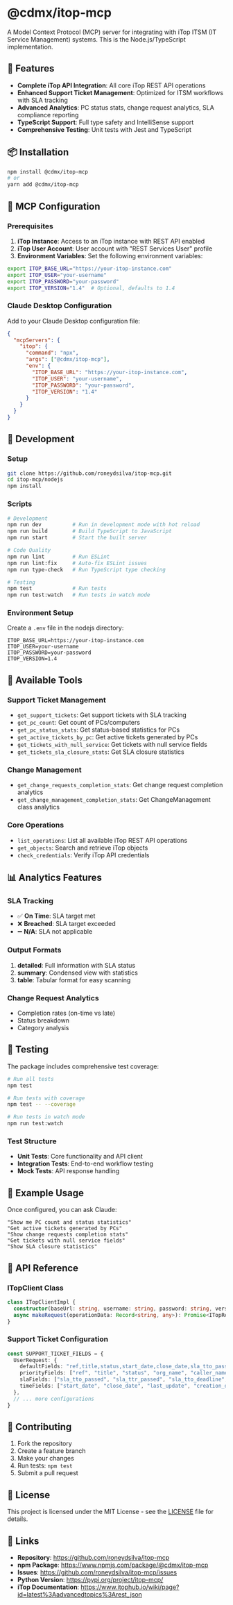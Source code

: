 # @cdmx/itop-mcp

A Model Context Protocol (MCP) server for integrating with iTop ITSM (IT Service Management) systems. This is the Node.js/TypeScript implementation.

## 🚀 Features

- **Complete iTop API Integration**: All core iTop REST API operations
- **Enhanced Support Ticket Management**: Optimized for ITSM workflows with SLA tracking
- **Advanced Analytics**: PC status stats, change request analytics, SLA compliance reporting
- **TypeScript Support**: Full type safety and IntelliSense support
- **Comprehensive Testing**: Unit tests with Jest and TypeScript

## 📦 Installation

```bash
npm install @cdmx/itop-mcp
# or
yarn add @cdmx/itop-mcp
```

## 🔧 MCP Configuration

### Prerequisites

1. **iTop Instance**: Access to an iTop instance with REST API enabled
2. **iTop User Account**: User account with "REST Services User" profile
3. **Environment Variables**: Set the following environment variables:

```bash
export ITOP_BASE_URL="https://your-itop-instance.com"
export ITOP_USER="your-username"
export ITOP_PASSWORD="your-password"
export ITOP_VERSION="1.4"  # Optional, defaults to 1.4
```

### Claude Desktop Configuration

Add to your Claude Desktop configuration file:

```json
{
  "mcpServers": {
    "itop": {
      "command": "npx",
      "args": ["@cdmx/itop-mcp"],
      "env": {
        "ITOP_BASE_URL": "https://your-itop-instance.com",
        "ITOP_USER": "your-username",
        "ITOP_PASSWORD": "your-password",
        "ITOP_VERSION": "1.4"
      }
    }
  }
}
```

## 🧪 Development

### Setup

```bash
git clone https://github.com/roneydsilva/itop-mcp.git
cd itop-mcp/nodejs
npm install
```

### Scripts

```bash
# Development
npm run dev          # Run in development mode with hot reload
npm run build        # Build TypeScript to JavaScript
npm run start        # Start the built server

# Code Quality
npm run lint         # Run ESLint
npm run lint:fix     # Auto-fix ESLint issues
npm run type-check   # Run TypeScript type checking

# Testing
npm test             # Run tests
npm run test:watch   # Run tests in watch mode
```

### Environment Setup

Create a `.env` file in the nodejs directory:

```env
ITOP_BASE_URL=https://your-itop-instance.com
ITOP_USER=your-username
ITOP_PASSWORD=your-password
ITOP_VERSION=1.4
```

## 🎯 Available Tools

### Support Ticket Management
- `get_support_tickets`: Get support tickets with SLA tracking
- `get_pc_count`: Get count of PCs/computers
- `get_pc_status_stats`: Get status-based statistics for PCs
- `get_active_tickets_by_pc`: Get active tickets generated by PCs
- `get_tickets_with_null_service`: Get tickets with null service fields
- `get_tickets_sla_closure_stats`: Get SLA closure statistics

### Change Management
- `get_change_requests_completion_stats`: Get change request completion analytics
- `get_change_management_completion_stats`: Get ChangeManagement class analytics

### Core Operations
- `list_operations`: List all available iTop REST API operations
- `get_objects`: Search and retrieve iTop objects
- `check_credentials`: Verify iTop API credentials

## 📊 Analytics Features

### SLA Tracking
- ✅ **On Time**: SLA target met
- ❌ **Breached**: SLA target exceeded  
- ➖ **N/A**: SLA not applicable

### Output Formats
1. **detailed**: Full information with SLA status
2. **summary**: Condensed view with statistics
3. **table**: Tabular format for easy scanning

### Change Request Analytics
- Completion rates (on-time vs late)
- Status breakdown
- Category analysis

## 🧪 Testing

The package includes comprehensive test coverage:

```bash
# Run all tests
npm test

# Run tests with coverage
npm test -- --coverage

# Run tests in watch mode
npm run test:watch
```

### Test Structure
- **Unit Tests**: Core functionality and API client
- **Integration Tests**: End-to-end workflow testing
- **Mock Tests**: API response handling

## 📝 Example Usage

Once configured, you can ask Claude:

```
"Show me PC count and status statistics"
"Get active tickets generated by PCs"
"Show change requests completion stats"
"Get tickets with null service fields"
"Show SLA closure statistics"
```

## 🔧 API Reference

### ITopClient Class

```typescript
class ITopClientImpl {
  constructor(baseUrl: string, username: string, password: string, version?: string)
  async makeRequest(operationData: Record<string, any>): Promise<ITopResponse>
}
```

### Support Ticket Configuration

```typescript
const SUPPORT_TICKET_FIELDS = {
  UserRequest: {
    defaultFields: "ref,title,status,start_date,close_date,sla_tto_passed,sla_ttr_passed",
    priorityFields: ["ref", "title", "status", "org_name", "caller_name", "agent_name"],
    slaFields: ["sla_tto_passed", "sla_ttr_passed", "sla_tto_deadline", "sla_ttr_deadline"],
    timeFields: ["start_date", "close_date", "last_update", "creation_date"]
  },
  // ... more configurations
}
```

## 🤝 Contributing

1. Fork the repository
2. Create a feature branch
3. Make your changes
4. Run tests: `npm test`
5. Submit a pull request

## 📄 License

This project is licensed under the MIT License - see the [LICENSE](../LICENSE) file for details.

## 🔗 Links

- **Repository**: https://github.com/roneydsilva/itop-mcp
- **npm Package**: https://www.npmjs.com/package/@cdmx/itop-mcp
- **Issues**: https://github.com/roneydsilva/itop-mcp/issues
- **Python Version**: https://pypi.org/project/itop-mcp/
- **iTop Documentation**: https://www.itophub.io/wiki/page?id=latest%3Aadvancedtopics%3Arest_json
